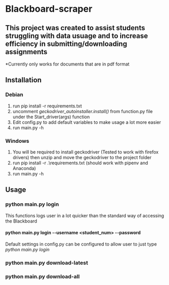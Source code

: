# Blackboard-scraper

## This project was created to assist students struggling with data usuage and to increase efficiency in submitting/downloading assignments
*Currently only works for documents that are in pdf format 

## Installation 
### Debian
 
1) run pip install -r requirements.txt
2) uncomment *geckodriver_autoinstaller.install()* from function.py file under the Start_driver(args) function 
2) Edit config.py to add default variables to make usage a lot more easier
3) run main.py -h

### Windows 

1) You will be required to install geckodriver (Tested to work with firefox drivers) then unzip and move the geckodriver to the project folder
2) run pip install -r .\requirements.txt (should work with pipenv and Anaconda)
3) run main.py -h

## Usage

### python main.py login

This functions logs user in a lot quicker than the standard way of accessing the Blackboard

#### python main.py login --username <student_num> --password <password>

Default settings in config.py can be configured to allow user to just type *python main.py login*

### python main.py download-latest 

### python main.py download-all 





